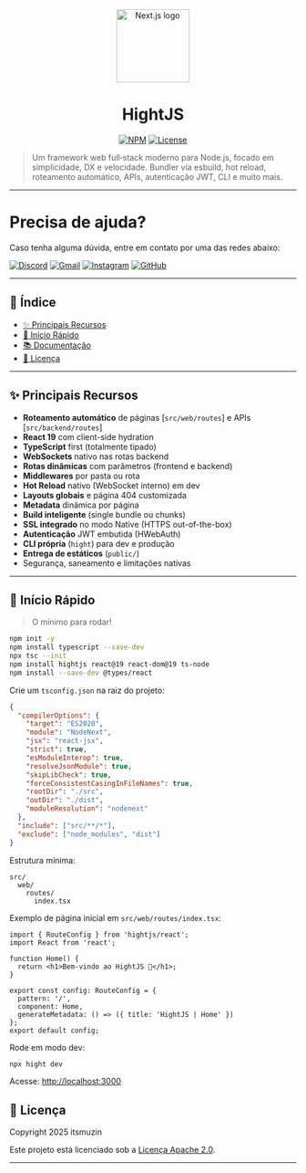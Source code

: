 <div align="center">
  <picture>
      <source media="(prefers-color-scheme: dark)" srcset="https://repository-images.githubusercontent.com/1069175740/e5c59d3a-e1fd-446c-a89f-785ed08f6a16">
      <img alt="Next.js logo" src="https://repository-images.githubusercontent.com/1069175740/e5c59d3a-e1fd-446c-a89f-785ed08f6a16" height="128">
    </picture>
  <h1>HightJS</h1>

[![NPM](https://img.shields.io/npm/v/hightjs.svg?style=for-the-badge&labelColor=000000)](https://www.npmjs.com/package/hightjs)
[![License](https://img.shields.io/badge/License-Apache_2.0-blue.svg?style=for-the-badge&labelColor=000000)](../../LICENSE)


</div>

> Um framework web full‑stack moderno para Node.js, focado em simplicidade, DX e velocidade. Bundler via esbuild, hot reload, roteamento automático, APIs, autenticação JWT, CLI e muito mais.
---

# Precisa de ajuda?
Caso tenha alguma dúvida, entre em contato por uma das redes abaixo:

[![Discord](https://img.shields.io/badge/Discord-mulinfrc-5865F2?style=for-the-badge&logo=discord&logoColor=white)](https://discord.com/users/1264710048786026588)
[![Gmail](https://img.shields.io/badge/Gmail-D14836?style=for-the-badge&logo=gmail&logoColor=white)](mailto:murillofrazaocunha@gmail.com)
[![Instagram](https://img.shields.io/badge/Instagram-E4405F?style=for-the-badge&logo=instagram&logoColor=white)](https://instagram.com/itsmuh_)
[![GitHub](https://img.shields.io/badge/GitHub-100000?style=for-the-badge&logo=github&logoColor=white)](https://github.com/murillo-frazao-cunha)

---

## 📑 Índice

- [✨ Principais Recursos](#-principais-recursos)
- [🚀 Início Rápido](#-início-rápido)
- [📚 Documentação](#-documentação)
- [🪪 Licença](#-licença)
---

## ✨ Principais Recursos

- **Roteamento automático** de páginas [`src/web/routes`] e APIs [`src/backend/routes`]
- **React 19** com client-side hydration
- **TypeScript** first (totalmente tipado)
- **WebSockets** nativo nas rotas backend
- **Rotas dinâmicas** com parâmetros (frontend e backend)
- **Middlewares** por pasta ou rota
- **Hot Reload** nativo (WebSocket interno) em dev
- **Layouts globais** e página 404 customizada
- **Metadata** dinâmica por página
- **Build inteligente** (single bundle ou chunks)
- **SSL integrado** no modo Native (HTTPS out-of-the-box)
- **Autenticação** JWT embutida (HWebAuth)
- **CLI própria** (`hight`) para dev e produção
- **Entrega de estáticos** (`public/`)
- Segurança, saneamento e limitações nativas

---

## 🚀 Início Rápido

> O mínimo para rodar!

```bash
npm init -y
npm install typescript --save-dev
npx tsc --init
npm install hightjs react@19 react-dom@19 ts-node
npm install --save-dev @types/react
```

Crie um `tsconfig.json` na raiz do projeto:

```json
{
  "compilerOptions": {
    "target": "ES2020",
    "module": "NodeNext",
    "jsx": "react-jsx",
    "strict": true,
    "esModuleInterop": true,
    "resolveJsonModule": true,
    "skipLibCheck": true,
    "forceConsistentCasingInFileNames": true,
    "rootDir": "./src",
    "outDir": "./dist",
    "moduleResolution": "nodenext"
  },
  "include": ["src/**/*"],
  "exclude": ["node_modules", "dist"]
}
```

Estrutura mínima:

```
src/
  web/
    routes/
      index.tsx
```

Exemplo de página inicial em `src/web/routes/index.tsx`:

```tsx
import { RouteConfig } from 'hightjs/react';
import React from 'react';

function Home() {
  return <h1>Bem-vindo ao HightJS 🚀</h1>;
}

export const config: RouteConfig = {
  pattern: '/',
  component: Home,
  generateMetadata: () => ({ title: 'HightJS | Home' })
};
export default config;
```

Rode em modo dev:

```bash
npx hight dev
```

Acesse: [http://localhost:3000](http://localhost:3000)

## 🪪 Licença

Copyright 2025 itsmuzin

Este projeto está licenciado sob a [Licença Apache 2.0](../../LICENSE).

---




